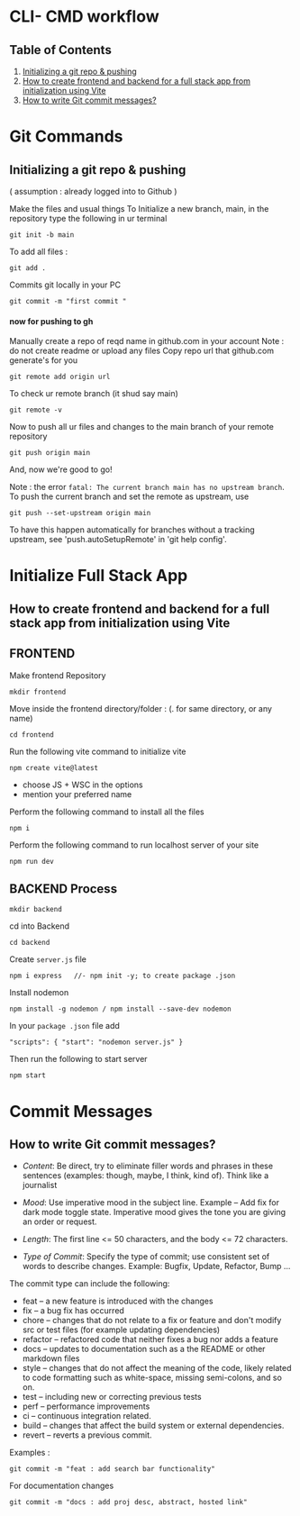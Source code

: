 # CLI- CMD workflow

## Table of Contents
1. [Initializing a git repo & pushing](#Git-Commands)
2. [How to create frontend and backend for a full stack app from initialization using Vite ](#Initialize-Full-Stack-App)
3. [How to write Git commit messages?](#Commit-Messages)

# Git Commands
## Initializing a git repo & pushing 
( assumption : already logged into to Github )

Make the files and usual things
To Initialize a new branch, main, in the repository type the following in ur terminal
	
	git init -b main
  	
To add all files : 

	git add . 
  	
Commits git locally in your PC

	git commit -m "first commit " 

####  now for pushing to gh
Manually create a repo of reqd name in github.com in your account
Note : do not create readme or upload any files 
Copy repo url that github.com generate's for you

	git remote add origin url

To check ur remote branch (it shud say main)

	git remote -v

Now to push all ur files and changes to the main branch of your remote repository

	git push origin main

And, now we're good to go!

Note : the error `fatal: The current branch main has no upstream branch`.
To push the current branch and set the remote as upstream, use

    git push --set-upstream origin main

To have this happen automatically for branches without a tracking
upstream, see 'push.autoSetupRemote' in 'git help config'.


# Initialize Full Stack App
## How to create frontend and backend for a full stack app from initialization using Vite 

## FRONTEND 
Make frontend Repository

	mkdir frontend

Move inside the frontend directory/folder : (. for same directory, or any name)

	cd frontend    

Run the following vite command to initialize vite

	npm create vite@latest 

- choose JS  + WSC in the options 
- mention your preferred name

Perform the following command to install all the files

	npm i

Perform the following command to run localhost server of your site

	npm run dev

## BACKEND Process
	
	mkdir backend

cd into Backend

	cd backend

Create `server.js` file
	
	npm i express   //- npm init -y; to create package .json

Install nodemon 

	npm install -g nodemon / npm install --save-dev nodemon

In your `package .json` file add

`"scripts": {
  "start": "nodemon server.js"
}`

Then run the following to start server

	npm start
# Commit Messages
## How to write Git commit messages? 
- *Content*: Be direct, try to eliminate filler words and phrases in these sentences (examples: though, maybe, I think, kind of). Think like a journalist
- *Mood*: Use imperative mood in the subject line. Example – Add fix for dark mode toggle state. Imperative mood gives the tone you are giving an order or request.
- *Length*: The first line <= 50 characters, and the body <= 72 characters.

- *Type of Commit*: Specify the type of commit; use consistent set of words to describe changes. 
	Example: Bugfix, Update, Refactor, Bump ...

The commit type can include the following:

- feat – a new feature is introduced with the changes
- fix – a bug fix has occurred
- chore – changes that do not relate to a fix or feature and don't modify src or test files (for example updating dependencies)
- refactor – refactored code that neither fixes a bug nor adds a feature
- docs – updates to documentation such as a the README or other markdown files
- style – changes that do not affect the meaning of the code, likely related to code formatting such as white-space, missing semi-colons, and so on.
- test – including new or correcting previous tests
- perf – performance improvements
- ci – continuous integration related.
- build – changes that affect the build system or external dependencies.
- revert – reverts a previous commit.


Examples  :

	git commit -m "feat : add search bar functionality"

For documentation changes

	git commit -m "docs : add proj desc, abstract, hosted link"
